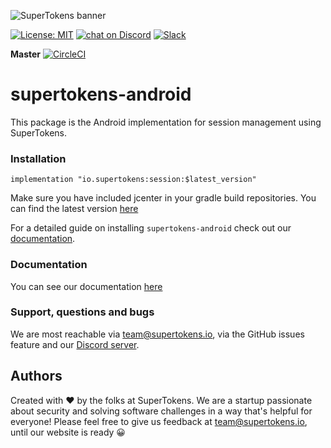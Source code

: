 ![SuperTokens banner](https://raw.githubusercontent.com/supertokens/supertokens-logo/master/images/Artboard%20%E2%80%93%2027%402x.png)

[![License: MIT](https://img.shields.io/badge/License-MIT-brightgreen.svg)](https://github.com/supertokens/supertokens-website/blob/master/LICENSE)
<a href="https://supertokens.io/discord">
        <img src="https://img.shields.io/discord/603466164219281420.svg?logo=discord"
            alt="chat on Discord"></a>
[![Slack](https://img.shields.io/badge/slack-chat-brightgreen?logo=slack)](https://join.slack.com/t/webmobilesecurity/shared_invite/enQtODM4MDM2MTQ1MDYyLTFiNmNhYzRlNGNjODhkNjc5MDRlYTBmZTBiNjFhOTFhYjI1MTc3ZWI2ZjY3Y2M3ZjY1MGJhZmRiNDFjNDNjOTM)

**Master**
[![CircleCI](https://circleci.com/gh/supertokens/supertokens-android.svg?style=svg)](https://circleci.com/gh/supertokens/supertokens-android)

# supertokens-android
This package is the Android implementation for session management using SuperTokens.


### Installation
```
implementation "io.supertokens:session:$latest_version"
```

Make sure you have included jcenter in your gradle build repositories. You can find the latest version [here](https://github.com/supertokens/supertokens-android/releases)

For a detailed guide on installing ```supertokens-android``` check out our [documentation](https://supertokens.github.io/supertokens-android/docs/introduction/what-and-why).


### Documentation

You can see our documentation [here](https://supertokens.github.io/supertokens-android/docs/introduction/what-and-why)


### Support, questions and bugs

We are most reachable via team@supertokens.io, via the GitHub issues feature and our [Discord server](https://supertokens.io/discord).

## Authors
Created with :heart: by the folks at SuperTokens. We are a startup passionate about security and solving software challenges in a way that's helpful for everyone! Please feel free to give us feedback at team@supertokens.io, until our website is ready :grinning:
